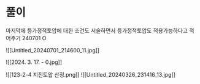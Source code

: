 # 풀이
마지막에 등가정적토압에 대한 조건도 서술하면서 등가정적토압도 적용가능하다고 적어주기
240701 O

![[Untitled_20240701_214600_11.jpg]]

![[2024. 3. 17. - 0.jpg]]

![[123-2-4 지진토압 산정.png]]
![[Untitled_20240326_231416_13.jpg]]
